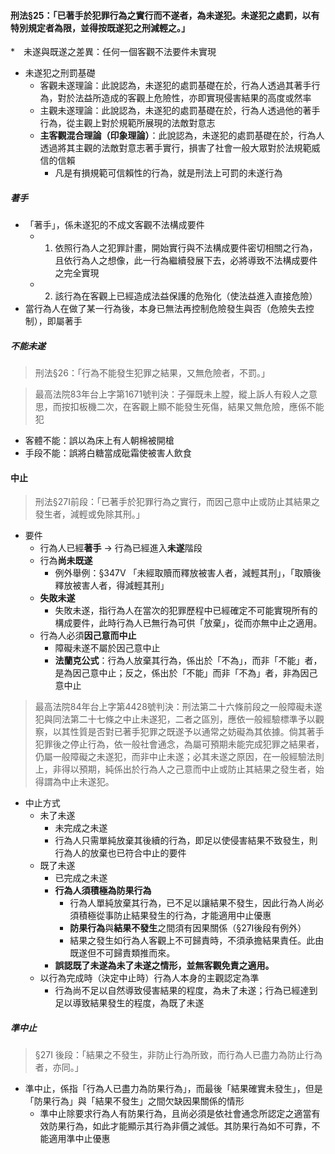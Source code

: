 #### 刑法§25：「已著手於犯罪行為之實行而不遂者，為未遂犯。未遂犯之處罰，以有特別規定者為限，並得按既遂犯之刑減輕之。」

*　未遂與既遂之差異：任何一個客觀不法要件未實現

* 未遂犯之刑罰基礎
	* 客觀未遂理論：此說認為，未遂犯的處罰基礎在於，行為人透過其著手行為，對於法益所造成的客觀上危險性，亦即實現侵害結果的高度或然率
	* 主觀未遂理論：此說認為，未遂犯的處罰基礎在於，行為人透過他的著手行為，從主觀上對於規範所展現的法敵對意志
	* **主客觀混合理論（印象理論）**：此說認為，未遂犯的處罰基礎在於，行為人透過將其主觀的法敵對意志著手實行，損害了社會一般大眾對於法規範威信的信賴
		* 凡是有損規範可信賴性的行為，就是刑法上可罰的未遂行為

##### 著手
* 「著手」，係未遂犯的不成文客觀不法構成要件
	* 1) 依照行為人之犯罪計畫，開始實行與不法構成要件密切相關之行為，且依行為人之想像，此一行為繼續發展下去，必將導致不法構成要件之完全實現
	* 2) 該行為在客觀上已經造成法益保護的危殆化（使法益進入直接危險）
* 當行為人在做了某一行為後，本身已無法再控制危險發生與否（危險失去控制），即屬著手

##### 不能未遂

> 刑法§26：「行為不能發生犯罪之結果，又無危險者，不罰。」

> 最高法院83年台上字第1671號判決：子彈既未上膛，縱上訴人有殺人之意思，而按扣板機二次，在客觀上顯不能發生死傷，結果又無危險，應係不能犯

* 客體不能：誤以為床上有人朝棉被開槍
* 手段不能：誤將白糖當成砒霜使被害人飲食

#### 中止
> 刑法§27Ⅰ前段：「已著手於犯罪行為之實行，而因己意中止或防止其結果之發生者，減輕或免除其刑。」

* 要件
	* 行為人已經**著手** $\rightarrow$ 行為已經進入**未遂**階段
	* 行為**尚未既遂**
		* 例外舉例：§347Ⅴ 「未經取贖而釋放被害人者，減輕其刑」，「取贖後釋放被害人者，得減輕其刑」
	* **失敗未遂**
		* 失敗未遂，指行為人在當次的犯罪歷程中已經確定不可能實現所有的構成要件，此時行為人已無行為可供「放棄」，從而亦無中止之適用。
	* 行為人必須**因己意而中止**
		* 障礙未遂不屬於因己意中止
		* **法蘭克公式**：行為人放棄其行為，係出於「不為」，而非「不能」者，是為因己意中止；反之，係出於「不能」而非「不為」者，非為因己意中止

> 最高法院84年台上字第4428號判決：刑法第二十六條前段之一般障礙未遂犯與同法第二十七條之中止未遂犯，二者之區別，應依一般經驗標準予以觀察，以其性質是否對已著手犯罪之既遂予以通常之妨礙為其依據。倘其著手犯罪後之停止行為，依一般社會通念，為屬可預期未能完成犯罪之結果者，仍屬一般障礙之未遂犯，而非中止未遂；必其未遂之原因，在一般經驗法則上，非得以預期，純係出於行為人之己意而中止或防止其結果之發生者，始得謂為中止未遂犯。

* 中止方式
	* 未了未遂
		* 未完成之未遂
		* 行為人只需單純放棄其後續的行為，即足以使侵害結果不致發生，則行為人的放棄也已符合中止的要件
	* 既了未遂
		* 已完成之未遂
		* **行為人須積極為防果行為**
			* 行為人單純放棄其行為，已不足以讓結果不發生，因此行為人尚必須積極從事防止結果發生的行為，才能適用中止優惠
			* **防果行為**與**結果不發生**之間須有因果關係（§27Ⅰ後段有例外）
			* 結果之發生如行為人客觀上不可歸責時，不須承擔結果責任。此由既遂但不可歸責類推而來。
		* **誤認既了未遂為未了未遂之情形，並無客觀免責之適用。**
	* 以行為完成時（決定中止時）行為人本身的主觀認定為準
		* 行為尚不足以自然導致侵害結果的程度，為未了未遂；行為已經達到足以導致結果發生的程度，為既了未遂

##### 準中止
> §27Ⅰ 後段：「結果之不發生，非防止行為所致，而行為人已盡力為防止行為者，亦同。」

* 準中止，係指「行為人已盡力為防果行為」，而最後「結果確實未發生」，但是「防果行為」與「結果不發生」之間欠缺因果關係的情形
	* 準中止除要求行為人有防果行為，且尚必須是依社會通念所認定之適當有效防果行為，如此才能顯示其行為非價之減低。其防果行為如不可靠，不能適用準中止優惠